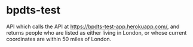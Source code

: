 # bpdts-test
API which calls the API at https://bpdts-test-app.herokuapp.com/, and returns people who are listed as either living in London, or whose current coordinates are within 50 miles of London. 
